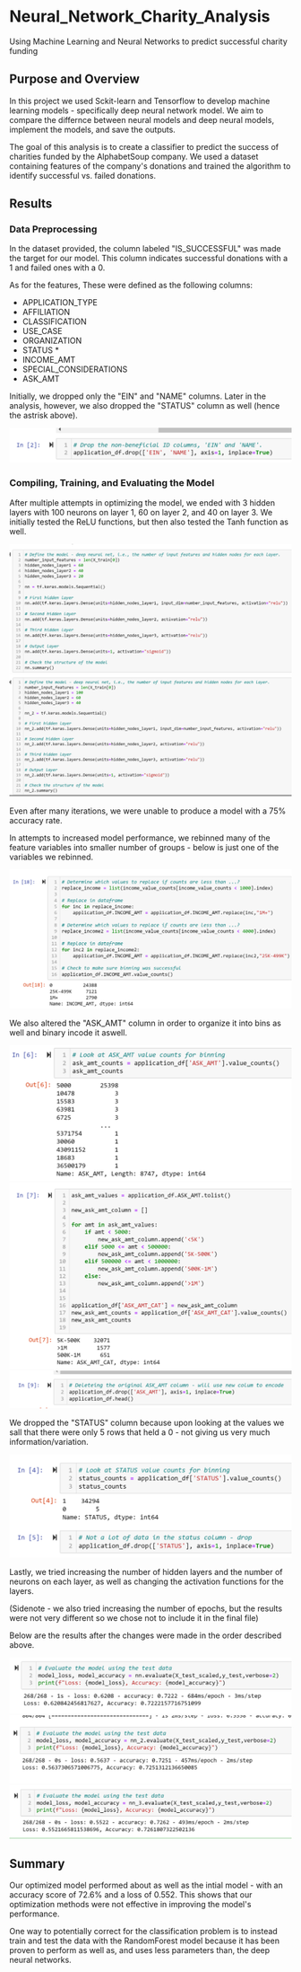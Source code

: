 # Neural_Network_Charity_Analysis
Using Machine Learning and Neural Networks to predict successful charity funding

## Purpose and Overview
In this project we used Sckit-learn and Tensorflow to develop machine learning models - specifically deep neural network model. We aim to compare the differnce between neural models and deep neural models, implement the models, and save the outputs.

The goal of this analysis is to create a classifier to predict the success of charities funded by the AlphabetSoup company. We used a dataset containing features of the company's donations and trained the algorithm to identify successful vs. failed donations.

## Results
### Data Preprocessing
<!---What variable(s) are considered the target(s) for your model?-->
In the dataset provided, the column labeled "IS_SUCCESSFUL" was made the target for our model. This column indicates successful donations with a 1 and failed ones with a 0. 

<!---What variable(s) are considered to be the features for your model?-->
As for the features, These were defined as the following columns:

- APPLICATION_TYPE
- AFFILIATION
- CLASSIFICATION
- USE_CASE
- ORGANIZATION
- STATUS *
- INCOME_AMT
- SPECIAL_CONSIDERATIONS
- ASK_AMT     

<!---What variable(s) are neither targets nor features, and should be removed from the input data?-->
Initially, we dropped only the "EIN" and "NAME" columns. Later in the analysis, however, we also dropped the "STATUS" column as well (hence the astrisk above).

![](/images/preprocess1.PNG)

### Compiling, Training, and Evaluating the Model
<!---How many neurons, layers, and activation functions did you select for your neural network model, and why?-->
After multiple attempts in optimizing the model, we ended with 3 hidden layers with 100 neurons on layer 1, 60 on layer 2, and 40 on layer 3. We initially tested the ReLU functions, but then also tested the Tanh function as well.

![](/images/training2.PNG)
![](/images/training1.PNG)

<!---Were you able to achieve the target model performance?-->
Even after many iterations, we were unable to produce a model with a 75% accuracy rate.
<!---What steps did you take to try and increase model performance?-->
In attempts to increased model performance, we rebinned many of the feature variables into smaller number of groups - below is just one of the variables we rebinned.

![](/images/income.PNG)

We also altered the "ASK_AMT" column in order to organize it into bins as well and binary incode it aswell. 

![](/images/ask_amt1.PNG)
![](/images/ask_amt2.PNG)
![](/images/ask_amt3.PNG)

We dropped the "STATUS" column because upon looking at the values we sall that there were only 5 rows that held a 0 - not giving us very much information/variation. 

![](/images/status1.PNG)

Lastly, we tried increasing the number of hidden layers and the number of neurons on each layer, as well as changing the activation functions for the layers.

(Sidenote - we also tried increasing the number of epochs, but the results were not very different so we chose not to include it in the final file)

Below are the results after the changes were made in the order described above.

![](/images/eval1.PNG)
![](/images/eval2.PNG)
![](/images/eval3.PNG)

## Summary
Our optimized model performed about as well as the intial model - with an accuracy score of 72.6% and a loss of 0.552. This shows that our optimization methods were not effective in improving the model's performance. 

One way to potentially correct for the classification problem is to instead train and test the data with the RandomForest model because it has been proven to perform as well as, and uses less parameters than, the deep neural networks.
